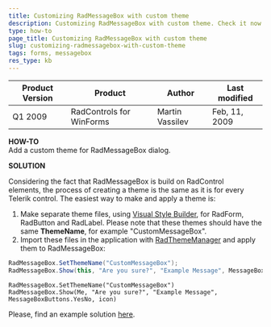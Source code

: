 ```yaml
---
title: Customizing RadMessageBox with custom theme
description: Customizing RadMessageBox with custom theme. Check it now!
type: how-to
page_title: Customizing RadMessageBox with custom theme
slug: customizing-radmessagebox-with-custom-theme
tags: forms, messagebox
res_type: kb
---
```


|Product Version|Product|Author|Last modified|
|----|----|----|----|
|Q1 2009|RadControls for WinForms|Martin Vassilev|Feb, 11, 2009| 

   
**HOW-TO**  
Add a custom theme for RadMessageBox dialog.  
   
**SOLUTION**

Considering the fact that RadMessageBox is build on RadControl elements, the process of creating a theme is the same as it is for every Telerik control. The easiest way to make and apply a theme is:  
 
1. Make separate theme files, using [Visual Style Builder](https://docs.telerik.com/devtools/winforms/tools/visual-style-builder/overview), for RadForm, RadButton and RadLabel. Please note that these themes should have the same **ThemeName**, for example "CustomMessageBox".
2. Import these files in the application with [RadThemeManager](https://docs.telerik.com/devtools/winforms/tools/theme-manager/adding-radthememanager-to-a-form) and apply them to RadMessageBox:

````C#
RadMessageBox.SetThemeName("CustomMessageBox");  
RadMessageBox.Show(this, "Are you sure?", "Example Message", MessageBoxButtons.YesNo, icon);    

````
````VB.NET
RadMessageBox.SetThemeName("CustomMessageBox")
RadMessageBox.Show(Me, "Are you sure?", "Example Message", MessageBoxButtons.YesNo, icon)

````

   
Please, find an example solution [here](https://github.com/telerik/winforms-sdk/tree/master/RadMessageBox/radmessagebox_customtheme/ThemeApply).

